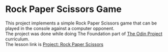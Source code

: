 # Rock Paper Scissors Game

This project implements a simple Rock Paper Scissors game that can be played in the console against a computer opponent.  
The project was done while doing The Foundation part of [The Odin Project](https://www.theodinproject.com/) curriculum.  
The lesson link is [Project: Rock Paper Scissors](https://www.theodinproject.com/lessons/foundations-rock-paper-scissors)
